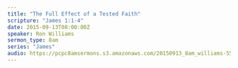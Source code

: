```yaml
---
title: "The Full Effect of a Tested Faith"
scripture: "James 1:1-4"
date: 2015-09-13T08:00:00Z
speaker: Ron Williams
sermon_type: 8am
series: "James"
audio: https://pcpc8amsermons.s3.amazonaws.com/20150913_8am_williams-55f60aee2746e.mp3 
---
```



